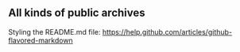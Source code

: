 ## All kinds of public archives

Styling the README.md file: https://help.github.com/articles/github-flavored-markdown

